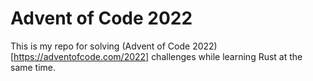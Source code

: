 # Advent of Code 2022
This is my repo for solving (Advent of Code 2022)[https://adventofcode.com/2022] challenges while learning Rust at the same time.